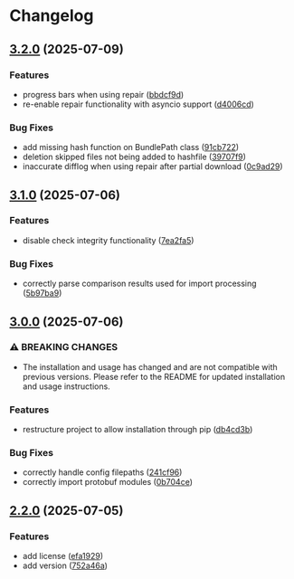 # Changelog

## [3.2.0](https://github.com/nobbyfix/AzurLane-AssetDownloader/compare/v3.1.0...v3.2.0) (2025-07-09)


### Features

* progress bars when using repair ([bbdcf9d](https://github.com/nobbyfix/AzurLane-AssetDownloader/commit/bbdcf9d07ac2bcd074b5070b2b466d5ed04f367f))
* re-enable repair functionality with asyncio support ([d4006cd](https://github.com/nobbyfix/AzurLane-AssetDownloader/commit/d4006cd9b809bd276114d959d67a0afcefd3fccb))


### Bug Fixes

* add missing hash function on BundlePath class ([91cb722](https://github.com/nobbyfix/AzurLane-AssetDownloader/commit/91cb7228567f51e34c68631074cff4a6712c82dc))
* deletion skipped files not being added to hashfile ([39707f9](https://github.com/nobbyfix/AzurLane-AssetDownloader/commit/39707f90b488f25262571bb5eab49840ad0e5fee))
* inaccurate difflog when using repair after partial download ([0c9ad29](https://github.com/nobbyfix/AzurLane-AssetDownloader/commit/0c9ad2985dd804f3831c810be0278cb3df1f075f))

## [3.1.0](https://github.com/nobbyfix/AzurLane-AssetDownloader/compare/v3.0.0...v3.1.0) (2025-07-06)


### Features

* disable check integrity functionality ([7ea2fa5](https://github.com/nobbyfix/AzurLane-AssetDownloader/commit/7ea2fa5874891d535751c0bb9e03d6ece8c06a33))


### Bug Fixes

* correctly parse comparison results used for import processing ([5b97ba9](https://github.com/nobbyfix/AzurLane-AssetDownloader/commit/5b97ba99ad4314d314d58795380ce3f4ad351e08))

## [3.0.0](https://github.com/nobbyfix/AzurLane-AssetDownloader/compare/v2.2.0...v3.0.0) (2025-07-06)


### ⚠ BREAKING CHANGES

* The installation and usage has changed and are not compatible with previous versions. Please refer to the README for updated installation and usage instructions.

### Features

* restructure project to allow installation through pip ([db4cd3b](https://github.com/nobbyfix/AzurLane-AssetDownloader/commit/db4cd3bf85ab7f5b961c4b6919e2f8ec294212f7))


### Bug Fixes

* correctly handle config filepaths ([241cf96](https://github.com/nobbyfix/AzurLane-AssetDownloader/commit/241cf965c6c35f3b93082de21563ba4cb9a4475e))
* correctly import protobuf modules ([0b704ce](https://github.com/nobbyfix/AzurLane-AssetDownloader/commit/0b704cec26ccf068a9dab56ca1e51c6319f7e96e))

## [2.2.0](https://github.com/nobbyfix/AzurLane-AssetDownloader/compare/v2.1.0...v2.2.0) (2025-07-05)


### Features

* add license ([efa1929](https://github.com/nobbyfix/AzurLane-AssetDownloader/commit/efa1929c82350630841ad78096683a31032acaf5))
* add version ([752a46a](https://github.com/nobbyfix/AzurLane-AssetDownloader/commit/752a46aac5f1e8c87be70c9e50ef9ef595f3c895))
